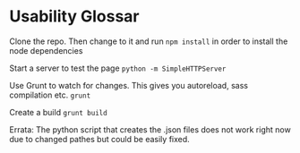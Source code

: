 Usability Glossar
=======

Clone the repo. Then change to it and run
``` npm install ```
in order to install the node dependencies

Start a server to test the page
``` python -m SimpleHTTPServer ```

Use Grunt to watch for changes. This gives you autoreload, sass compilation etc.
``` grunt ```

Create a build
``` grunt build ```


Errata: The python script that creates the .json files does not work right now due to changed pathes but could be easily fixed.
